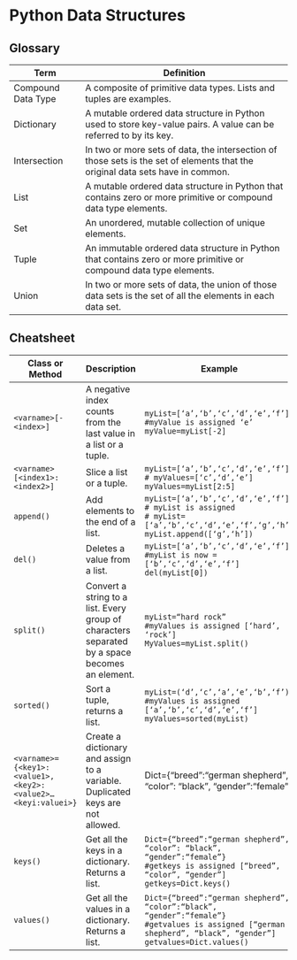 # Python Data Structures

## Glossary

| Term       | Definition |
| ---------- | ---------- |
| Compound Data Type | A composite of primitive data types. Lists and tuples are examples. |
| Dictionary | A mutable ordered data structure in Python used to store key-value pairs. A value can be referred to by its key. |
| Intersection | In two or more sets of data, the intersection of those sets is the set of elements that the original data sets have in common. |
| List       | A mutable ordered data structure in Python that contains zero or more primitive or compound data type elements. |
| Set        | An unordered, mutable collection of unique elements. |
| Tuple      | An immutable ordered data structure in Python that contains zero or more primitive or compound data type elements. |
| Union      | In two or more sets of data, the union of those data sets is the set of all the elements in each data set. |


## Cheatsheet

| Class or Method | Description | Example     |
| --------------- | ----------- | ----------- |
| `<varname>[-<index>]` | A negative index counts from the last value in a list or a tuple. | `myList=[‘a’,‘b’,‘c’,‘d’,‘e’,‘f’]` </br> `#myValue is assigned ‘e’` </br> `myValue=myList[-2]` |
| `<varname>[<index1>:<index2>]` | Slice a list or a tuple. | `myList=[‘a’,‘b’,‘c’,‘d’,‘e’,‘f’]` </br> `# myValues=[‘c’,‘d’,‘e’]` </br> `myValues=myList[2:5]` |
| `append()` | Add elements to the end of a list. | `myList=[‘a’,‘b’,‘c’,‘d’,‘e’,‘f’]` </br> `# myList is assigned` </br> `# myList=[‘a’,‘b’,‘c’,‘d’,‘e’,‘f’,‘g’,‘h’]` </br> `myList.append([‘g’,‘h’])` |
| `del()` | Deletes a value from a list. | `myList=[‘a’,‘b’,‘c’,‘d’,‘e’,‘f’]` </br> `#myList is now =[‘b’,‘c’,‘d’,‘e’,‘f’]` </br> `del(myList[0])` |
| `split()` | Convert a string to a list. Every group of characters separated by a space becomes an element. | `myList=“hard rock”` </br> `#myValues is assigned [‘hard’, ‘rock’]` </br> `MyValues=myList.split()` |
|  `sorted()` | Sort a tuple, returns a list. | `myList=(‘d’,‘c’,‘a’,‘e’,‘b’,‘f’)` </br> `#myValues is assigned [‘a’,‘b’,‘c’,‘d’,‘e’,‘f’]` </br> `myValues=sorted(myList)` |
| `<varname>={<key1>:<value1>, <key2>:<value2>…<keyi:valuei>}` | Create a dictionary and assign to a variable. Duplicated keys are not allowed. | Dict={“breed”:“german shepherd”, “color”: “black”, “gender”:“female”} |
| `keys()` | Get all the keys in a dictionary. Returns a list. | `Dict={“breed”:“german shepherd”, “color”: “black”, “gender”:“female”}` </br> `#getkeys is assigned [“breed”, “color”, “gender”]` </br> `getkeys=Dict.keys()` |
| `values()` | Get all the values in a dictionary. Returns a list. | `Dict={“breed”:“german shepherd”, “color”:“black”, “gender”:“female”}` </br> `#getvalues is assigned [“german shepherd”, “black”, “gender”]` </br> `getvalues=Dict.values()` |
